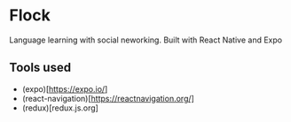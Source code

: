# Flock
Language learning with social neworking. Built with React Native and Expo

## Tools used
- (expo)[https://expo.io/]
- (react-navigation)[https://reactnavigation.org/]
- (redux)[redux.js.org]
